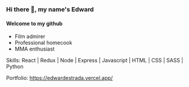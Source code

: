 ### Hi there 👋, my name's Edward
#### Welcome to my github
- Film admirer
- Professional homecook
- MMA enthusiast 

Skills: React | Redux | Node | Express | Javascript | HTML | CSS | SASS | Python

Portfolio: https://edwardestrada.vercel.app/
